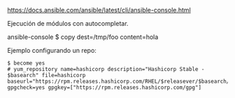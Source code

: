 https://docs.ansible.com/ansible/latest/cli/ansible-console.html

Ejecución de módulos con autocompletar.

ansible-console
$ copy dest=/tmp/foo content=hola


Ejemplo configurando un repo:
````
$ become yes
# yum_repository name=hashicorp description="Hashicorp Stable - $basearch" file=hashicorp baseurl="https://rpm.releases.hashicorp.com/RHEL/$releasever/$basearch/stable" gpgcheck=yes gpgkey=["https://rpm.releases.hashicorp.com/gpg"]
````
